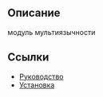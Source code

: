 ## Описание

модуль мультиязычности

## Ссылки

* [Руководство](guide/ru/README.md)
* [Установка](guide/ru/install.md)
